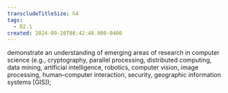 ```yaml
---
transcludeTitleSize: h4
tags:
  - D2.1
created: 2024-09-26T08:42:40.000-0400
---
```

demonstrate an understanding of emerging areas of research in computer science (e.g., cryptography, parallel processing, distributed computing, data mining, artificial intelligence, robotics, computer vision, image processing, human–computer interaction, security, geographic information systems \[GIS\]);